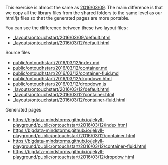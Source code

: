 This exercise is almost the same as [2016/03/09](https://github.com/bigdata-mindstorms/jekyll-playground/tree/gh-pages/public/ontouchstart/2016/03/09). The main difference is that we copy all the library files from the shared folders to the same level as our html/js files so that the 
generated pages are more portable.

You can see the difference between these two layout files:

- [_layouts/ontouchstart/2016/03/09/default.html](https://github.com/bigdata-mindstorms/jekyll-playground/blob/gh-pages/_layouts/ontouchstart/2016/03/09/default.html)
- [_layouts/ontouchstart/2016/03/12/default.html](https://github.com/bigdata-mindstorms/jekyll-playground/blob/gh-pages/_layouts/ontouchstart/2016/03/12/default.html)

Source files

- [public/ontouchstart/2016/03/12/index.md](https://github.com/bigdata-mindstorms/jekyll-playground/blob/gh-pages/public/ontouchstart/2016/03/12/index.md)
- [public/ontouchstart/2016/03/12/container.md](https://github.com/bigdata-mindstorms/jekyll-playground/blob/gh-pages/public/ontouchstart/2016/03/12/container.md)
- [public/ontouchstart/2016/03/12/container-fluid.md](https://github.com/bigdata-mindstorms/jekyll-playground/blob/gh-pages/public/ontouchstart/2016/03/12/container-fluid.md)
- [public/ontouchstart/2016/03/12/dropdown.html](https://github.com/bigdata-mindstorms/jekyll-playground/blob/gh-pages/public/ontouchstart/2016/03/12/dropdown.html)
- [public/ontouchstart/2016/03/12/dropdown.js](https://github.com/bigdata-mindstorms/jekyll-playground/blob/gh-pages/public/ontouchstart/2016/03/12/dropdown.js)
- [_layouts/ontouchstart/2016/03/12/default.html](https://github.com/bigdata-mindstorms/jekyll-playground/blob/gh-pages/_layouts/ontouchstart/2016/03/12/default.html)
- [_layouts/ontouchstart/2016/03/12/container.html](https://github.com/bigdata-mindstorms/jekyll-playground/blob/gh-pages/_layouts/ontouchstart/2016/03/12/container.html)
- [_layouts/ontouchstart/2016/03/12/container-fluid.html](https://github.com/bigdata-mindstorms/jekyll-playground/blob/gh-pages/_layouts/ontouchstart/2016/03/12/container-fluid.html)

Generated pages

- https://bigdata-mindstorms.github.io/jekyll-playground/public/ontouchstart/2016/03/12/index.html
- https://bigdata-mindstorms.github.io/jekyll-playground/public/ontouchstart/2016/03/12/container.html
- https://bigdata-mindstorms.github.io/jekyll-playground/public/ontouchstart/2016/03/12/container-fluid.html
- https://bigdata-mindstorms.github.io/jekyll-playground/public/ontouchstart/2016/03/12/dropdow.html

